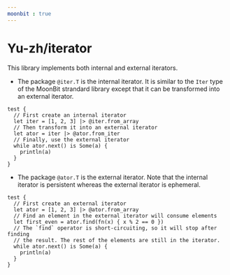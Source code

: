 ```yaml
---
moonbit : true
---
```


# Yu-zh/iterator

This library implements both internal and external iterators.

* The package `@iter.T` is the internal iterator. It is similar to the `Iter`
  type of the MoonBit strandard library except that it can be transformed into
  an external iterator.

```moonbit
test {
  // First create an internal iterator
  let iter = [1, 2, 3] |> @iter.from_array
  // Then transform it into an external iterator
  let ator = iter |> @ator.from_iter
  // Finally, use the external iterator
  while ator.next() is Some(a) {
    println(a)
  }
}
```

* The package `@ator.T` is the external iterator. Note that the internal
  iterator is persistent whereas the external iterator is ephemeral.

```moonbit
test {
  // First create an external iterator
  let ator = [1, 2, 3] |> @ator.from_array
  // Find an element in the external iterator will consume elements 
  let first_even = ator.find(fn(x) { x % 2 == 0 })
  // The `find` operator is short-circuiting, so it will stop after finding
  // the result. The rest of the elements are still in the iterator.
  while ator.next() is Some(a) {
    println(a)
  }
}
```
